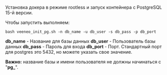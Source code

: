 Установка докера в режиме rootless и запуск контейнера с PostgreSQL 15-й версии.

Чтобы запустить выполняем:
```
bash veeneo_init_pg.sh -n db_name -u db_user -s db_pass -p db_port
```
**db_name** - Название для базы данных
**db_user** - Пользователь базы данных
**db_pass** - Пароль для входа 
**db_port** - Порт. Стандартный порт для postgres это 5432, но можете указать свое значение.

**Важно:** название базы и имени пользователя не должны начинаться с "**pg_**".
